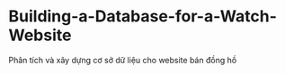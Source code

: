 # Building-a-Database-for-a-Watch-Website
Phân tích và xây dựng cơ sở dữ liệu cho website bán đồng hồ
